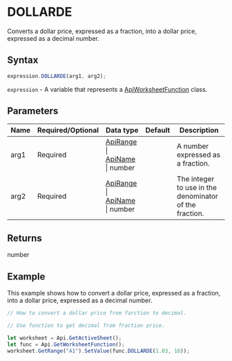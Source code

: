 # DOLLARDE

Converts a dollar price, expressed as a fraction, into a dollar price, expressed as a decimal number.

## Syntax

```javascript
expression.DOLLARDE(arg1, arg2);
```

`expression` - A variable that represents a [ApiWorksheetFunction](../ApiWorksheetFunction.md) class.

## Parameters

| **Name** | **Required/Optional** | **Data type** | **Default** | **Description** |
| ------------- | ------------- | ------------- | ------------- | ------------- |
| arg1 | Required | [ApiRange](../../ApiRange/ApiRange.md) \| [ApiName](../../ApiName/ApiName.md) \| number |  | A number expressed as a fraction. |
| arg2 | Required | [ApiRange](../../ApiRange/ApiRange.md) \| [ApiName](../../ApiName/ApiName.md) \| number |  | The integer to use in the denominator of the fraction. |

## Returns

number

## Example

This example shows how to convert a dollar price, expressed as a fraction, into a dollar price, expressed as a decimal number.

```javascript editor-xlsx
// How to convert a dollar price from farction to decimal.

// Use function to get decimal from fraction price.

let worksheet = Api.GetActiveSheet();
let func = Api.GetWorksheetFunction();
worksheet.GetRange("A1").SetValue(func.DOLLARDE(1.03, 16));
```
